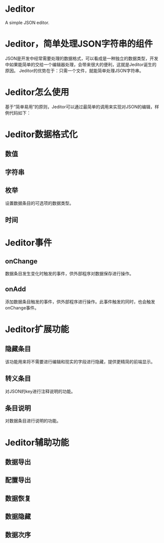 # Jeditor
A simple JSON editor.

# Jeditor，简单处理JSON字符串的组件
JSON是开发中经常需要处理的数据格式，可以看成是一种独立的数据类型，开发中如果能简单的交给一个编辑器处理，会带来很大的便利，这就是Jeditor诞生的原因。
Jeditor的优势在于：只需一个文件，就能简单处理JSON字符串。

# Jeditor怎么使用
基于“简单易用”的原则，Jeditor可以通过最简单的调用来实现对JSON的编辑，样例代码如下：

# Jeditor数据格式化
## 数值

## 字符串

## 枚举
设置数据条目的可选项的数据类型。

## 时间

# Jeditor事件
## onChange
数据条目发生变化时触发的事件，供外部程序对数据保存进行操作。

## onAdd
添加数据条目触发的事件，供外部程序进行操作。此事件触发的同时，也会触发onChange事件。

# Jeditor扩展功能
## 隐藏条目
该功能用来将不需要进行编辑和现实的字段进行隐藏，提供更精简的前端显示。

## 转义条目
对JSON的key进行注释说明的功能。

## 条目说明
对数据条目进行说明的功能。

# Jeditor辅助功能
## 数据导出
## 配置导出
## 数据恢复
## 数据隐藏
## 数据次序
